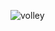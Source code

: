 ![volley](https://user-images.githubusercontent.com/101118083/176210017-d9e5fd7c-9d2c-4e34-b9ed-999e84ef2cd4.gif)
